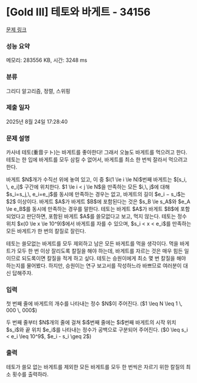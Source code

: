 # [Gold III] 테토와 바게트 - 34156 

[문제 링크](https://www.acmicpc.net/problem/34156) 

### 성능 요약

메모리: 283556 KB, 시간: 3248 ms

### 분류

그리디 알고리즘, 정렬, 스위핑

### 제출 일자

2025년 8월 24일 17:28:40

### 문제 설명

<p>카사네 테토(重音テト)는 바게트를 좋아한다! 그래서 오늘도 바게트를 먹으려고 한다. 테토는 한 입에 바게트를 모두 삼킬 수 없어서, 바게트를 최소 한 번씩 잘라서 먹으려고 한다.</p>

<p>바게트 $N$개가 수직선 위에 놓여 있고, 이 중 $i(1 \le i \le N)$번째 바게트는 $[s_i, \, e_i]$ 구간에 위치한다. $1 \le i < j \le N$을 만족하는 모든 $i,\, j$에 대해 $s_i=s_j,\, e_i=e_j$를 동시에 만족하는 경우는 없고, 바게트의 길이 $e_i − s_i$는 $2$ 이상이다. 바게트 $A$가 바게트 $B$에 포함된다는 것은 $s_B \le s_A$와 $e_A \le e_B$를 동시에 만족하는 경우를 말한다. 테토는 바게트 $A$가 바게트 $B$에 포함되었다고 판단하면, 포함된 바게트 $A$를 쓸모없다고 보고, 먹지 않는다. 테토는 정수 위치 $x(0 \le x \le 10^9)$에서 바게트를 자를 수 있으며, $s_i < x < e_i$를 만족하는 모든 바게트가 한 번의 칼질로 잘린다. </p>

<p>테토는 쓸모없는 바게트를 모두 제외하고 남은 모든 바게트를 먹을 생각이다. 먹을 바게트가 모두 한 번 이상 잘리도록 칼질을 해야 하는데, 바게트를 자르는 것은 매우 힘든 일이므로 되도록이면 칼질을 적게 하고 싶다. 테토는 승원이에게 최소 몇 번 칼질을 해야 하는지를 물어봤다. 하지만, 승원이는 연구 보고서를 작성하느라 바쁘므로 여러분이 대신 답해주자.</p>

### 입력 

 <p>첫 번째 줄에 바게트의 개수를 나타내는 정수 $N$이 주어진다. ($1 \leq N \leq 1 \, 000 \, 000$)</p>

<p>두 번째 줄부터 $N$개의 줄에 걸쳐 $i$번째 줄에는 $i$번째 바게트의 시작 위치 $s_i$와 끝 위치 $e_i$를 나타내는 정수가 공백으로 구분되어 주어진다. ($0 \leq s_i < e_i \leq 10^9$, $e_i - s_i \geq 2$)</p>

### 출력 

 <p>테토가 쓸모 없는 바게트를 제외한 모든 바게트를 모두 한 번씩은 자르기 위한 칼질의 최소 횟수를 출력하라.</p>

